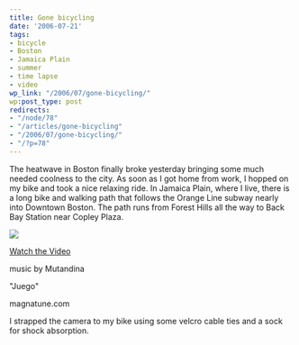 ```yaml
---
title: Gone bicycling
date: '2006-07-21'
tags:
- bicycle
- Boston
- Jamaica Plain
- summer
- time lapse
- video
wp_link: "/2006/07/gone-bicycling/"
wp:post_type: post
redirects:
- "/node/78"
- "/articles/gone-bicycling"
- "/2006/07/gone-bicycling/"
- "/?p=78"
---
```


The heatwave in Boston finally broke yesterday bringing some much needed coolness to the city. As soon as I got home from work, I hopped on my bike and took a nice relaxing ride. In Jamaica Plain, where I live, there is a long bike and walking path that follows the Orange Line subway nearly into Downtown Boston. The path runs from Forest Hills all the way to Back Bay Station near Copley Plaza.

  [ ![](http://blip.tv/uploadedFiles/Bensheldon-GoneBicycling633.jpg) ](http://blip.tv/file/get/Bensheldon-GoneBicycling824.mp4?source=3)



  [Watch the Video](http://blip.tv/file/get/Bensheldon-GoneBicycling824.mp4?source=3)

music by Mutandina

"Juego"

magnatune.com

I strapped the camera to my bike using some velcro cable ties and a sock for shock absorption.

